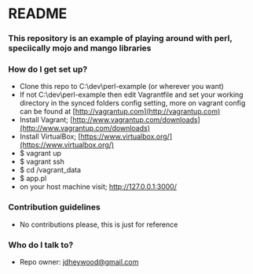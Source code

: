 # README #

### This repository is an example of playing around with perl, speciically mojo and mango libraries ###

### How do I get set up? ###

- Clone this repo to C:\dev\perl-example (or wherever you want)
- If not C:\dev\perl-example then edit Vagrantfile and set your working directory in the synced folders config setting, more on vagrant config can be found at [http://vagrantup.com](http://vagrantup.com)
- Install Vagrant; [http://www.vagrantup.com/downloads](http://www.vagrantup.com/downloads) 
- Install VirtualBox; [https://www.virtualbox.org/](https://www.virtualbox.org/) 
- $ vagrant up
- $ vagrant ssh
- $ cd /vagrant_data
- $ app.pl
- on your host machine visit; http://127.0.0.1:3000/ 


### Contribution guidelines ###

* No contributions please, this is just for reference


### Who do I talk to? ###

* Repo owner: jdheywood@gmail.com